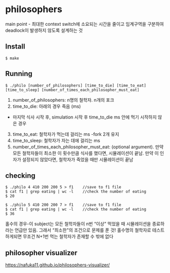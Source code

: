 # philosophers
main point - 최대한 context switch에 소요되는 시간을 줄이고 임계구역을 구분하여 deadlock이 발생하지 않도록 설계하는 것 

## Install
```
$ make
```

## Running  
```
$ ./philo [number_of_philosophers] [time_to_die] [time_to_eat] [time_to_sleep] [number_of_times_each_philosopher_must_eat]
```
1. number_of_philosophers: n명의 철학자. n개의 포크
2. time_to_die: 아래의 경우 죽음 (ms) 
  - 마지막 식사 시작 후, simulation 시작 후 time_to_die ms 안에 먹기 시작하지 않은 경우 
3. time_to_eat: 철학자가 먹는데 걸리는 ms
  -fork 2개 유지 
4. time_to_sleep: 철학자가 자는 데에 걸리는 ms
5. number_of_times_each_philosopher_must_eat: (optional argument). 만약 모든 철학자들이 최소한 이 횟수만큼 식사를 했다면, 시뮬레이션이 끝남. 만약 이 인자가 설정되지 않았다면, 철학자가 죽었을 때만 시뮬레이션이 끝남 

## checking  
```
$ ./philo 4 410 200 200 5 > f1    //save to f1 file
$ cat f1 | grep eating | wc -l    //check the number of eating 
$ 20
```

```
$ ./philo 5 410 200 200 7 > f1    //save to f1 file
$ cat f1 | grep eating | wc -l    //check the number of eating 
$ 36 
```

홀수의 경우-이 subject는 모든 철학자들이 n번 “이상" 먹었을 때 시뮬레이션을 종료하라는 언급만 있음. 그래서 “최소한"의 조건으로 문제를 푼 것! 홀수명의 철학자로 테스트하게되면 무조건 N+1번 먹는 철학자가 존재할 수 밖에 없다

## philosopher visualizer
https://nafuka11.github.io/philosophers-visualizer/ 
